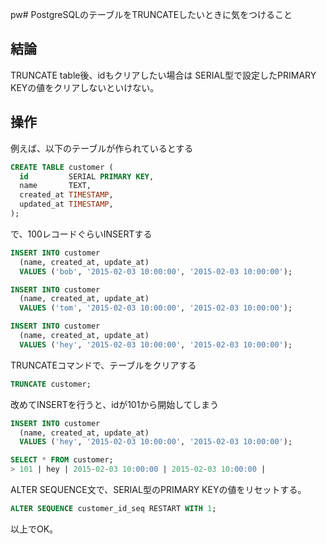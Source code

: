 pw# PostgreSQLのテーブルをTRUNCATEしたいときに気をつけること

## 結論

TRUNCATE table後、idもクリアしたい場合は
SERIAL型で設定したPRIMARY KEYの値をクリアしないといけない。

## 操作

例えば、以下のテーブルが作られているとする

```sql
CREATE TABLE customer (
  id         SERIAL PRIMARY KEY,
  name       TEXT,
  created_at TIMESTAMP,
  updated_at TIMESTAMP,
);
```

で、100レコードぐらいINSERTする

```sql
INSERT INTO customer
  (name, created_at, update_at)
  VALUES ('bob', '2015-02-03 10:00:00', '2015-02-03 10:00:00');

INSERT INTO customer
  (name, created_at, update_at)
  VALUES ('tom', '2015-02-03 10:00:00', '2015-02-03 10:00:00');

INSERT INTO customer
  (name, created_at, update_at)
  VALUES ('hey', '2015-02-03 10:00:00', '2015-02-03 10:00:00');
```

TRUNCATEコマンドで、テーブルをクリアする

```sql
TRUNCATE customer;
```

改めてINSERTを行うと、idが101から開始してしまう

```sql
INSERT INTO customer
  (name, created_at, update_at)
  VALUES ('hey', '2015-02-03 10:00:00', '2015-02-03 10:00:00');

SELECT * FROM customer;
> 101 | hey | 2015-02-03 10:00:00 | 2015-02-03 10:00:00 |
```

ALTER SEQUENCE文で、SERIAL型のPRIMARY KEYの値をリセットする。

```sql
ALTER SEQUENCE customer_id_seq RESTART WITH 1;
```

以上でOK。
